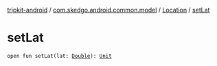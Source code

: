 [tripkit-android](../../index.md) / [com.skedgo.android.common.model](../index.md) / [Location](index.md) / [setLat](./set-lat.md)

# setLat

`open fun setLat(lat: `[`Double`](https://kotlinlang.org/api/latest/jvm/stdlib/kotlin/-double/index.html)`): `[`Unit`](https://kotlinlang.org/api/latest/jvm/stdlib/kotlin/-unit/index.html)